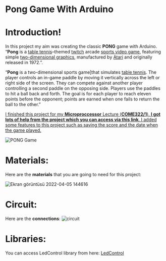 # Pong Game With Arduino

# Introduction!


In this project my aim was creating the classic **PONG** game with Arduino. “**Pong** is a [table tennis](https://en.wikipedia.org/wiki/Table_tennis "Table tennis")–themed [twitch](https://en.wikipedia.org/wiki/Twitch_gameplay "Twitch gameplay") arcade [sports video game](https://en.wikipedia.org/wiki/Sports_video_game "Sports video game"), featuring simple [two-dimensional graphics](https://en.wikipedia.org/wiki/2D_computer_graphics "2D computer graphics"), manufactured by [Atari](https://en.wikipedia.org/wiki/Atari,_Inc "Atari, Inc") and originally released in 1972.”.

“**Pong** is a two-dimensional sports game]that simulates [table tennis](https://en.wikipedia.org/wiki/Table_tennis "Table tennis"). The player controls an in-game paddle by moving it vertically across the left or right side of the screen. They can compete against another player controlling a second paddle on the opposing side. Players use the paddles to hit a ball back and forth. The goal is for each player to reach eleven points before the opponent; points are earned when one fails to return the ball to the other.”

<ins> I finished this project for my  **Microproccessor** Lecture (**COME322/1**). **I got lots of help from the project which you can access via this [link](https://www.instructables.com/8x16-LED-Matrix-Pong-Game-2-Paddles-Per-Player-Ver/)**. I added some features to this project such as saving the score and the date when the game played. </ins>

![PONG Game](https://www.hiig.de/wp-content/uploads/2014/11/Pong1-1200x900.jpg)


# Materials:
Here are the **materials** that you are going to need for this project:

![Ekran görüntüsü 2022-04-05 144616](https://user-images.githubusercontent.com/99920678/161747079-d2b4bab7-4175-42d8-ba47-bee3a566357a.png)

# Circuit:

Here are the **connections**:
![circuit](https://user-images.githubusercontent.com/99920678/161747189-729d4705-9cc2-409b-a90c-90efac8c061d.png) 

# Libraries:

You can access LedControl library from here:
[LedControl](https://github.com/wayoda/LedControl/releases)
